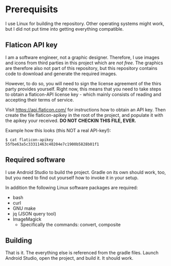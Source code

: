 # Prerequisits

I use Linux for building the repository. Other operating systems might
work, but I did not put time into getting everything compatible.

## Flaticon API key

I am a software engineer, not a graphic designer. Therefore, I use
images and icons from third parties in this project which are _not free_.
The graphics are therefore also not part of this repository, but
this repository contains code to download and generate the required
images.

However, to do so, you will need to sign the license agreement of
the thirs party provides yourself. Right now, this means that you
need to take steps to obtain a flaticon-API license key - which
mainly consists of reading and accepting their terms of service.

Visit https://api.flaticon.com/ for instructions how to obtain an
API key. Then create the file flaticon-apikey in the root of the
project, and populate it with the apikey your received.
**DO NOT CHECKIN THIS FILE, EVER.**

Example how this looks (this NOT a real API-key!):

~~~~~~~~~~~~~~~~~~
$ cat flaticon-apikey
55fbe63a5c33311463c40204e7c1900b5828b01f1
~~~~~~~~~~~~~~~~~~

## Required software

I use Android Studio to build the project. Gradle on its own should
work, too, but you need to find out yourself how to invoke it in your
setup.

In addition the following Linux software packages are required:

 - bash
 - curl
 - GNU make
 - jq (JSON query tool) 
 - ImageMagick
    - Specifically the commands: convert, composite

## Building

That is it. The everything else is referenced from the gradle files.
Launch Android Studio, open the project, and build it. It should work.

